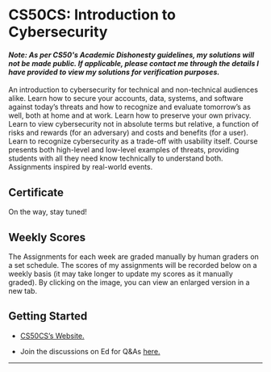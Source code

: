 # CS50CS: Introduction to Cybersecurity

#### *Note: As per CS50's Academic Dishonesty guidelines, my solutions will not be made public. If applicable, please contact me through the details I have provided to view my solutions for verification purposes.*

An introduction to cybersecurity for technical and non-technical audiences alike. Learn how to secure your accounts, data, systems, and software against today’s threats and how to recognize and evaluate tomorrow’s as well, both at home and at work. Learn how to preserve your own privacy. Learn to view cybersecurity not in absolute terms but relative, a function of risks and rewards (for an adversary) and costs and benefits (for a user). Learn to recognize cybersecurity as a trade-off with usability itself. Course presents both high-level and low-level examples of threats, providing students with all they need know technically to understand both. Assignments inspired by real-world events.

## Certificate
On the way, stay tuned!

## Weekly Scores
The Assignments for each week are graded manually by human graders on a set schedule. The scores of my assignments will be recorded below on a weekly basis (it may take longer to update my scores as it manually graded). By clicking on the image, you can view an enlarged version in a new tab.

## Getting Started

* [CS50CS’s Website.](https://cs50.harvard.edu/cybersecurity/2023/)

* Join the discussions on Ed for Q&As [here.](https://cs50.edx.org/ed)

------------------------------------------------------------------------------------------------------------------------------------------------------------------

